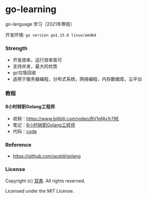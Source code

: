 # go-learning

go-language 学习（2021年寒假）

开发环境: `go version go1.15.8 linux/amd64`

### Strength

* 开发效率，运行效率皆可
* 支持并发，最大的优势
* gc垃圾回收
* 适用于服务器编程，分布式系统，网络编程，内存数据库，云平台

### 教程

#### 8小时转职Golang工程师

* 视频：https://www.bilibili.com/video/BV1gf4y1r79E
* 笔记：[8小时转职Golang工程师](8小时转职Golang工程师)
* 代码：[code](8小时转职Golang工程师\GolangStudy)

### Reference
* https://github.com/aceld/golang

### License

Copyright (c) [双愚](https://github.com/HuangCongQing). All rights reserved.

Licensed under the MIT License.
